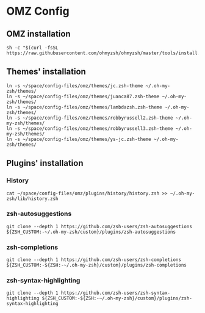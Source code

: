 # OMZ Config

## OMZ installation
```shell
sh -c "$(curl -fsSL https://raw.githubusercontent.com/ohmyzsh/ohmyzsh/master/tools/install.sh)"\
```

## Themes' installation
```shell
ln -s ~/space/config-files/omz/themes/jc.zsh-theme ~/.oh-my-zsh/themes/
ln -s ~/space/config-files/omz/themes/juanca87.zsh-theme ~/.oh-my-zsh/themes/
ln -s ~/space/config-files/omz/themes/lambdazsh.zsh-theme ~/.oh-my-zsh/themes/
ln -s ~/space/config-files/omz/themes/robbyrussell2.zsh-theme ~/.oh-my-zsh/themes/
ln -s ~/space/config-files/omz/themes/robbyrussell3.zsh-theme ~/.oh-my-zsh/themes/
ln -s ~/space/config-files/omz/themes/ys-jc.zsh-theme ~/.oh-my-zsh/themes/
```

## Plugins' installation
### History
```shell
cat ~/space/config-files/omz/plugins/history/history.zsh >> ~/.oh-my-zsh/lib/history.zsh
```

### zsh-autosuggestions
```shell
git clone --depth 1 https://github.com/zsh-users/zsh-autosuggestions ${ZSH_CUSTOM:-~/.oh-my-zsh/custom}/plugins/zsh-autosuggestions
```

### zsh-completions
```shell
git clone --depth 1 https://github.com/zsh-users/zsh-completions ${ZSH_CUSTOM:-${ZSH:-~/.oh-my-zsh}/custom}/plugins/zsh-completions
```

### zsh-syntax-highlighting
```shell
git clone --depth 1 https://github.com/zsh-users/zsh-syntax-highlighting ${ZSH_CUSTOM:-${ZSH:-~/.oh-my-zsh}/custom}/plugins/zsh-syntax-highlighting
```
